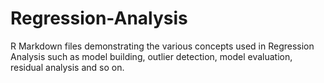 # Regression-Analysis
R Markdown files demonstrating the various concepts used in Regression Analysis such as model building, outlier detection, model evaluation, residual analysis and so on.
